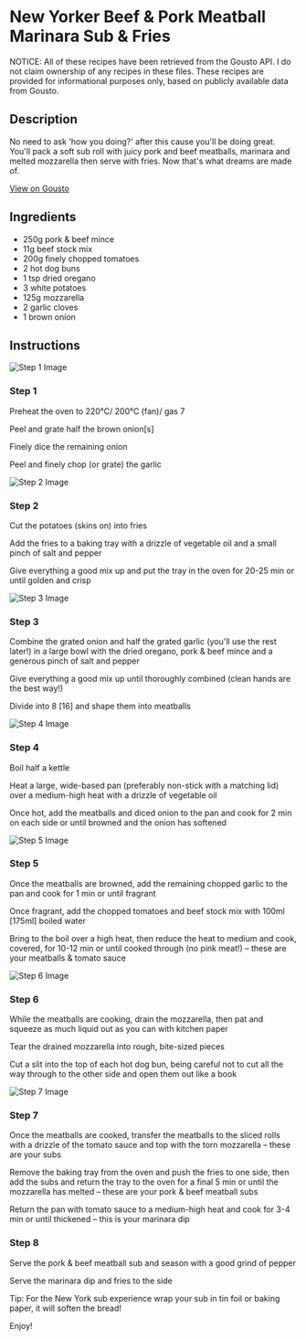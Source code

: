 # New Yorker Beef & Pork Meatball Marinara Sub & Fries

NOTICE: All of these recipes have been retrieved from the Gousto API. I do not claim ownership of any recipes in these files. These recipes are provided for informational purposes only, based on publicly available data from Gousto.

## Description

No need to ask 'how you doing?' after this cause you'll be doing great. You'll pack a soft sub roll with juicy pork and beef meatballs, marinara and melted mozzarella then serve with fries. Now that's what dreams are made of.

[View on Gousto](https://www.gousto.co.uk/recipes/cookbook/new-yorker-beef-pork-meatball-marinara-sub-fries)

## Ingredients

- 250g pork & beef mince
- 11g beef stock mix
- 200g finely chopped tomatoes
- 2 hot dog buns
- 1 tsp dried oregano
- 3 white potatoes
- 125g mozzarella
- 2 garlic cloves
- 1 brown onion

## Instructions

![Step 1 Image](https://production-media.gousto.co.uk/cms/recipe-step-image/step-1-1691681113066-x200.jpg)

### Step 1

Preheat the oven to 220°C/ 200°C (fan)/ gas 7

Peel and grate half the brown onion<span class="text-danger">[s]</span>

Finely dice the remaining onion

Peel and finely chop (or grate) the garlic

![Step 2 Image](https://production-media.gousto.co.uk/cms/recipe-step-image/step-2-1691681119826-x200.jpg)

### Step 2

Cut the potatoes (skins on) into fries

Add the fries to a baking tray with a drizzle of vegetable oil and a small pinch of salt and pepper

Give everything a good mix up and put the tray in the oven for 20-25 min or until golden and crisp

![Step 3 Image](https://production-media.gousto.co.uk/cms/recipe-step-image/step-3-1691681124191-x200.jpg)

### Step 3

Combine the grated onion and half the grated garlic (you'll use the rest later!) in a large bowl with the dried oregano, pork & beef mince and a generous pinch of salt and pepper

Give everything a good mix up until thoroughly combined (clean hands are the best way!)

Divide into 8 <span class="text-danger">[16]</span> and shape them into meatballs

![Step 4 Image](https://production-media.gousto.co.uk/cms/recipe-step-image/step-4-1691681127393-x200.jpg)

### Step 4

Boil half a kettle

Heat a large, wide-based pan (preferably non-stick with a matching lid) over a medium-high heat with a drizzle of vegetable oil

Once hot, add the meatballs and diced onion to the pan and cook for 2 min on each side or until browned and the onion has softened

![Step 5 Image](https://production-media.gousto.co.uk/cms/recipe-step-image/step-5-1691681144955-x200.jpg)

### Step 5

Once the meatballs are browned, add the remaining chopped garlic to the pan and cook for 1 min or until fragrant

Once fragrant, add the chopped tomatoes and beef stock mix with 100ml <span class="text-danger">[175ml]</span> boiled water

Bring to the boil over a high heat, then reduce the heat to medium and cook, covered, for 10-12 min or until cooked through (no pink meat!) – these are your meatballs & tomato sauce

![Step 6 Image](https://production-media.gousto.co.uk/cms/recipe-step-image/step-6-1691681148639-x200.jpg)

### Step 6

While the meatballs are cooking, drain the mozzarella, then pat and squeeze as much liquid out as you can with kitchen paper

Tear the drained mozzarella into rough, bite-sized pieces

Cut a slit into the top of each hot dog bun, being careful not to cut all the way through to the other side and open them out like a book

![Step 7 Image](https://production-media.gousto.co.uk/cms/recipe-step-image/step-7-1691681152308-x200.jpg)

### Step 7

Once the meatballs are cooked, transfer the meatballs to the sliced rolls with a drizzle of the tomato sauce and top with the torn mozzarella – these are your subs

Remove the baking tray from the oven and push the fries to one side, then add the subs and return the tray to the oven for a final 5 min or until the mozzarella has melted – these are your pork & beef meatball subs

Return the pan with tomato sauce to a medium-high heat and cook for 3-4 min or until thickened – this is your marinara dip

### Step 8

Serve the pork & beef meatball sub and season with a good grind of pepper

Serve the marinara dip and fries to the side

Tip: For the New York sub experience wrap your sub in tin foil or baking paper, it will soften the bread!

Enjoy!

